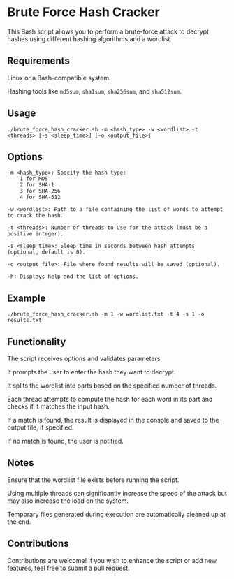 # Brute Force Hash Cracker

This Bash script allows you to perform a brute-force attack to decrypt hashes using different hashing algorithms and a wordlist.

## Requirements

Linux or a Bash-compatible system.

Hashing tools like `md5sum`, `sha1sum`, `sha256sum`, and `sha512sum`.

## Usage


`./brute_force_hash_cracker.sh -m <hash_type> -w <wordlist> -t <threads> [-s <sleep_time>] [-o <output_file>]`

## Options

    -m <hash_type>: Specify the hash type:
        1 for MD5
        2 for SHA-1
        3 for SHA-256
        4 for SHA-512

    -w <wordlist>: Path to a file containing the list of words to attempt to crack the hash.

    -t <threads>: Number of threads to use for the attack (must be a positive integer).

    -s <sleep_time>: Sleep time in seconds between hash attempts (optional, default is 0).

    -o <output_file>: File where found results will be saved (optional).

    -h: Displays help and the list of options.

## Example


`./brute_force_hash_cracker.sh -m 1 -w wordlist.txt -t 4 -s 1 -o results.txt`

## Functionality

The script receives options and validates parameters.
    
It prompts the user to enter the hash they want to decrypt.

It splits the wordlist into parts based on the specified number of threads.
    
Each thread attempts to compute the hash for each word in its part and checks if it matches the input hash.
    
If a match is found, the result is displayed in the console and saved to the output file, if specified.
    
If no match is found, the user is notified.

## Notes

Ensure that the wordlist file exists before running the script.

Using multiple threads can significantly increase the speed of the attack but may also increase the load on the system.

Temporary files generated during execution are automatically cleaned up at the end.

## Contributions

Contributions are welcome! If you wish to enhance the script or add new features, feel free to submit a pull request.
